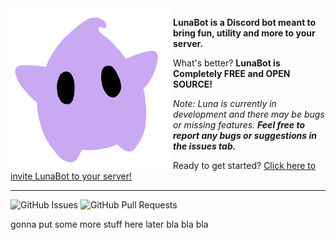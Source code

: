 <img align="left" style="width:260px" width="288px" src="https://github.com/spelis/LunaBot/blob/master/assets/icon.png">

**LunaBot is a Discord bot meant to bring fun, utility and more to your server.**

What's better? **LunaBot is Completely FREE and OPEN SOURCE!**

*Note: Luna is currently in development and there may be bugs or missing features.*
***Feel free to report any bugs or suggestions in the issues tab.***

Ready to get started? [Click here to invite LunaBot to your server!](https://discord.com/oauth2/authorize?client_id=1345727284216205312)

---

![GitHub Issues](https://img.shields.io/github/issues/Spelis/LunaBot)
![GitHub Pull Requests](https://img.shields.io/github/issues-pr/Spelis/LunaBot)

gonna put some more stuff here later bla bla bla
